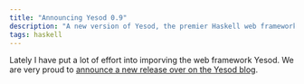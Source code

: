 ```yaml
---
title: "Announcing Yesod 0.9"
description: "A new version of Yesod, the premier Haskell web framework was just released"
tags: haskell
---
```


Lately I have put a lot of effort into imporving the web framework Yesod. We are very proud to [announce a new release over on the Yesod blog](http://www.yesodweb.com/blog/2011/08/announcing-yesod-0.9).
